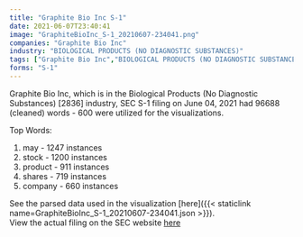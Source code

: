 ```yaml
---
title: "Graphite Bio Inc S-1"
date: 2021-06-07T23:40:41
image: "GraphiteBioInc_S-1_20210607-234041.png"
companies: "Graphite Bio Inc"
industry: "BIOLOGICAL PRODUCTS (NO DIAGNOSTIC SUBSTANCES)"
tags: ["Graphite Bio Inc","BIOLOGICAL PRODUCTS (NO DIAGNOSTIC SUBSTANCES)","06-04-2021","S-1"]
forms: "S-1"
---
```

Graphite Bio Inc, which is in the Biological Products (No Diagnostic Substances) [2836] industry, SEC S-1 filing on June 04, 2021 had 96688 (cleaned) words - 600 were utilized for the visualizations.

Top Words:
1. may - 1247 instances
2. stock - 1200 instances
3. product - 911 instances
4. shares - 719 instances
5. company - 660 instances


See the parsed data used in the visualization [here]({{< staticlink name=GraphiteBioInc_S-1_20210607-234041.json >}}).  
View the actual filing on the SEC website [here](https://www.sec.gov/Archives/edgar/data/1815776/0001193125-21-183167.txt)